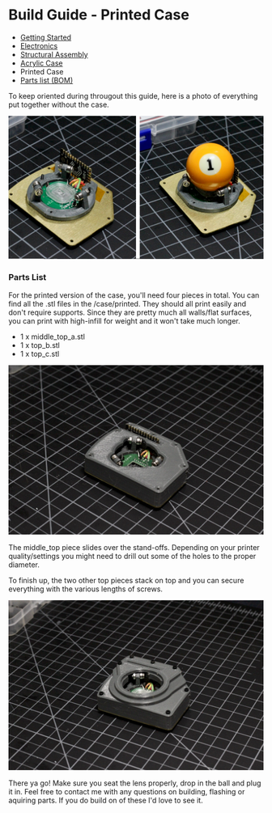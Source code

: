 # Build Guide - Printed Case

* [Getting Started](../docs/bg_getting_started.md)
* [Electronics](../docs/bg_electronics.md)
* [Structural Assembly](../docs/bg_structure.md)
* [Acrylic Case](../docs/bg_case_acrylic.md)
* Printed Case
* [Parts list (BOM)](../docs/bom.md)


To keep oriented during througout this guide, here is a photo of everything put together without the case.

![aball minimal implementation](../photos/aball_min.jpeg "aball minimal implementation")

### Parts List

For the printed version of the case, you'll need four pieces in total.  You can find all the .stl
files in the /case/printed.  They should all print easily and don't require supports.  Since they are
pretty much all walls/flat surfaces, you can print with high-infill for weight and it won't take 
much longer.

* 1 x middle_top_a.stl
* 1 x top_b.stl
* 1 x top_c.stl

![Middle Case](../photos/build_guide/aball_build_guide_19.jpeg "Layers, Layers!")

The middle_top piece slides over the stand-offs.  Depending on your printer quality/settings 
you might need to drill out some of the holes to the proper diameter.  

To finish up, the two other top pieces stack on top and you can secure everything with the 
various lengths of screws. 

![All Built](../photos/build_guide/aball_build_guide_21.jpeg "All done")

There ya go!  Make sure you seat the lens properly, drop in the ball and plug it in.  Feel free to 
contact me with any questions on building, flashing or aquiring parts.  If you do build on of these
I'd love to see it.
